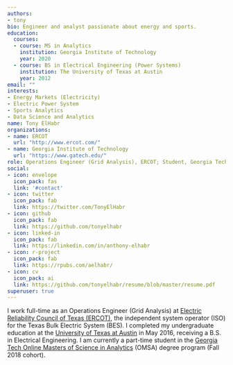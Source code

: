 ```yaml
---
authors:
- tony
bio: Engineer and analyst passionate about energy and sports.
education:
  courses:
  - course: MS in Analytics
    institution: Georgia Institute of Technology
    year: 2020
  - course: BS in Electrical Engineering (Power Systems)
    institution: The University of Texas at Austin
    year: 2012
email: ""
interests:
- Energy Markets (Electricity)
- Electric Power System
- Sports Analytics
- Data Science and Analytics
name: Tony ElHabr
organizations:
- name: ERCOT
  url: "http://www.ercot.com/"
- name: Georgia Institute of Technology
  url: "https://www.gatech.edu/"
role: Operations Engineer (Grid Analysis), ERCOT; Student, Georgia Tech
social:
- icon: envelope
  icon_pack: fas
  link: '#contact'
- icon: twitter
  icon_pack: fab
  link: https://twitter.com/TonyElHabr
- icon: github
  icon_pack: fab
  link: https://github.com/tonyelhabr
- icon: linked-in
  icon_pack: fab
  link: https://linkedin.com/in/anthony-elhabr
- icon: r-project
  icon_pack: fab
  link: https://rpubs.com/aelhabr/
- icon: cv
  icon_pack: ai
  link: https://github.com/tonyelhabr/resume/blob/master/resume.pdf
superuser: true
---
```


I work full-time as an Operations Engineer (Grid Analysis) at
[Electric Reliability Council of Texas (ERCOT)](http://www.ercot.com),
the independent system operator (ISO) for the Texas Bulk Electric System (BES).
I completed my undergraduate education 
at the [University of Texas at Austin](http://www.utexas.edu) in May 2016, receiving a B.S. in Electrical Engineering.
I am currently a part-time student in the
[Georgia Tech Online Masters of Science in Analytics](https://pe.gatech.edu/master-science-degrees/online-master-science-analytics)
(OMSA) degree program (Fall 2018 cohort).
